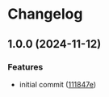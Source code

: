 # Changelog

## 1.0.0 (2024-11-12)


### Features

* initial commit ([111847e](https://github.com/uncenter/zed-tera/commit/111847efb0788d47086b64e66a4d9687b902adb1))
